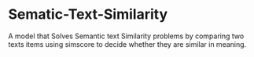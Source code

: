 # Sematic-Text-Similarity
A model that Solves Semantic text Similarity problems by comparing two texts items using simscore to decide whether they are similar in meaning.

